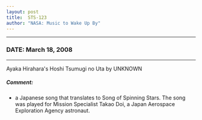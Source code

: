 ```yaml
---
layout: post
title:  STS-123
author: "NASA: Music to Wake Up By"
---
```


----
### DATE: March 18, 2008
----
Ayaka Hirahara's Hoshi Tsumugi no Uta by UNKNOWN

##### Comment:
* a Japanese song that translates to Song of Spinning Stars. The song was played for Mission Specialist Takao Doi, a Japan Aerospace Exploration Agency astronaut.
